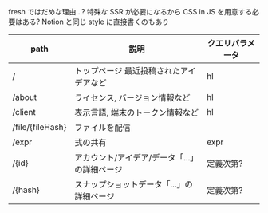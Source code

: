 fresh ではだめな理由...? 特殊な SSR が必要になるから CSS in JS
を用意する必要はある? Notion と同じ style に直接書くのもあり

| path             | 説明                                          | クエリパラメータ |
| ---------------- | --------------------------------------------- | ---------------- |
| /                | トップページ 最近投稿されたアイデアなど       | hl               |
| /about           | ライセンス, バージョン情報など                | hl               |
| /client          | 表示言語, 端末のトークン情報など              | hl               |
| /file/{fileHash} | ファイルを配信                                |                  |
| /expr            | 式の共有                                      | expr             |
| /{id}            | アカウント/アイデア/データ「...」の詳細ページ | 定義次第?        |
| /{hash}          | スナップショットデータ「...」の詳細ページ     | 定義次第?        |
